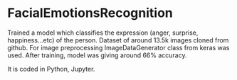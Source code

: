 # FacialEmotionsRecognition
Trained a model which classifies the expression (anger, surprise, happiness...etc) of the person. Dataset of around 13.5k images cloned from github. For image preprocessing ImageDataGenerator class from keras was used. After training, model was giving around 66% accuracy.

It is coded in Python, Jupyter.

